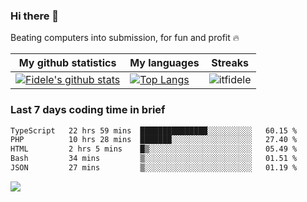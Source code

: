 ### Hi there 👋
<p>Beating computers into submission, for fun and profit 🔥</p>

|My github statistics|My languages|Streaks|
|-|-|-|
|[![Fidele's github stats](https://github-readme-stats.vercel.app/api?username=itfidele&count_private=true&show_icons=true&theme=dark&hide_title=true)](https://github.com/itfidele)|[![Top Langs](https://github-readme-stats.vercel.app/api/top-langs/?username=itfidele&show_icons=true&langs_count=8&theme=dark&layout=compact&hide_title=true)](https://github.com/itfidele)|![itfidele](https://github-readme-streak-stats.herokuapp.com/?user=itfidele&theme=dark)

### Last 7 days coding time in brief
<!--START_SECTION:waka-->

```txt
TypeScript   22 hrs 59 mins  ███████████████░░░░░░░░░░   60.15 %
PHP          10 hrs 28 mins  ███████░░░░░░░░░░░░░░░░░░   27.40 %
HTML         2 hrs 5 mins    █▒░░░░░░░░░░░░░░░░░░░░░░░   05.49 %
Bash         34 mins         ▒░░░░░░░░░░░░░░░░░░░░░░░░   01.51 %
JSON         27 mins         ▒░░░░░░░░░░░░░░░░░░░░░░░░   01.19 %
```

<!--END_SECTION:waka-->

![](https://komarev.com/ghpvc/?username=itfidele)
